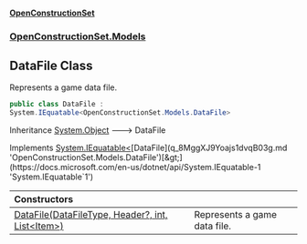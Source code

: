 #### [OpenConstructionSet](index.md 'index')
### [OpenConstructionSet.Models](index.md#OpenConstructionSet_Models 'OpenConstructionSet.Models')
## DataFile Class
Represents a game data file.  
```csharp
public class DataFile :
System.IEquatable<OpenConstructionSet.Models.DataFile>
```

Inheritance [System.Object](https://docs.microsoft.com/en-us/dotnet/api/System.Object 'System.Object') &#129106; DataFile  

Implements [System.IEquatable&lt;](https://docs.microsoft.com/en-us/dotnet/api/System.IEquatable-1 'System.IEquatable`1')[DataFile](q_8MggXJ9Yoajs1dvqB03g.md 'OpenConstructionSet.Models.DataFile')[&gt;](https://docs.microsoft.com/en-us/dotnet/api/System.IEquatable-1 'System.IEquatable`1')  

| Constructors | |
| :--- | :--- |
| [DataFile(DataFileType, Header?, int, List&lt;Item&gt;)](cK0RNFdjFrcH1OhYqGJ7HQ.md 'OpenConstructionSet.Models.DataFile.DataFile(OpenConstructionSet.Models.DataFileType, OpenConstructionSet.Models.Header?, int, System.Collections.Generic.List&lt;OpenConstructionSet.Models.Item&gt;)') | Represents a game data file.<br/> |
